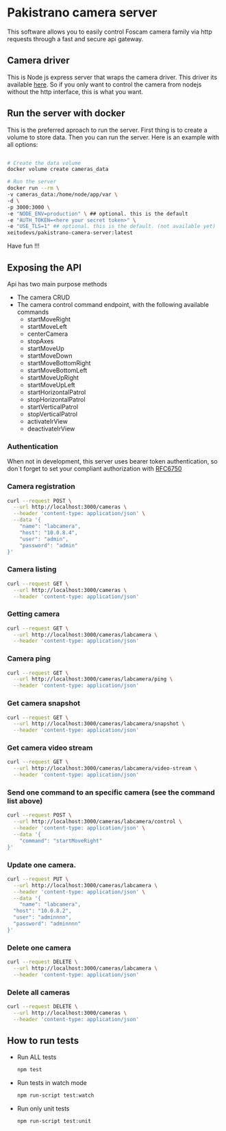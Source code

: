 # Pakistrano camera server

This software allows you to easily control Foscam
camera family via http requests through a fast and secure api gateway.

## Camera driver
This is Node js express server that wraps the camera driver. This driver
its available [here](https://www.github.com/xeitodevs/pakistrano-camera-control.git).
So if you only want to control the camera from nodejs without the http interface, this is what you want.

## Run the server with docker
This is the preferred aproach to run the server. First thing is to create a volume
to store data. Then you can run the server. Here is an example with all options:
```bash

# Create the data volume
docker volume create cameras_data

# Run the server
docker run --rm \
-v cameras_data:/home/node/app/var \
-d \
-p 3000:3000 \
-e "NODE_ENV=production" \ ## optional. this is the default
-e "AUTH_TOKEN=<here your secret token>" \
-e "USE_TLS=1" ## optional. this is the default. (not available yet)
xeitodevs/pakistrano-camera-server:latest
```
Have fun !!!

## Exposing the API
Api has two main purpose methods
* The camera CRUD
* The camera control command endpoint, with the following available commands
   * startMoveRight
   * startMoveLeft
   * centerCamera
   * stopAxes
   * startMoveUp
   * startMoveDown
   * startMoveBottomRight
   * startMoveBottomLeft
   * startMoveUpRight
   * startMoveUpLeft
   * startHorizontalPatrol
   * stopHorizontalPatrol
   * startVerticalPatrol
   * stopVerticalPatrol
   * activateIrView
   * deactivateIrView

### Authentication

When not in development, this server uses bearer token authentication,
so don`t forget to set your compliant authorization with [RFC6750](https://tools.ietf.org/html/rfc6750)

### Camera registration
``` bash
curl --request POST \
  --url http://localhost:3000/cameras \
  --header 'content-type: application/json' \
  --data '{
	"name": "labcamera",
    "host": "10.0.8.4",
    "user": "admin",
    "password": "admin"
}'

```

### Camera listing
``` bash
curl --request GET \
  --url http://localhost:3000/cameras \
  --header 'content-type: application/json'
```

### Getting camera
``` bash
curl --request GET \
  --url http://localhost:3000/cameras/labcamera \
  --header 'content-type: application/json'
```

### Camera ping
``` bash
curl --request GET \
  --url http://localhost:3000/cameras/labcamera/ping \
  --header 'content-type: application/json'
```
### Get camera snapshot
``` bash
curl --request GET \
  --url http://localhost:3000/cameras/labcamera/snapshot \
  --header 'content-type: application/json'
```
### Get camera video stream
``` bash
curl --request GET \
  --url http://localhost:3000/cameras/labcamera/video-stream \
  --header 'content-type: application/json'
```
### Send one command to an specific camera (see the command list above)
``` bash
curl --request POST \
  --url http://localhost:3000/cameras/labcamera/control \
  --header 'content-type: application/json' \
  --data '{
	"command": "startMoveRight"
}'
```
### Update one camera.
```bash
curl --request PUT \
  --url http://localhost:3000/cameras/labcamera \
  --header 'content-type: application/json' \
  --data '{
	"name": "labcamera",
  "host": "10.0.8.2",
  "user": "adminnnn",
  "password": "adminnnn"
}'
```
### Delete one camera
``` bash
curl --request DELETE \
  --url http://localhost:3000/cameras/labcamera \
  --header 'content-type: application/json'
```
### Delete all cameras
``` bash
curl --request DELETE \
  --url http://localhost:3000/cameras \
  --header 'content-type: application/json'
```

## How to run tests
- Run ALL tests
    ```bash
    npm test
    ```
- Run tests in watch mode
    ```bash
    npm run-script test:watch
    ```
- Run only unit tests
    ```
    npm run-script test:unit
    ```